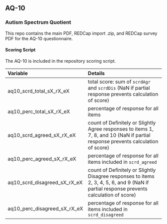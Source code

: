 ## AQ-10
### Autism Spectrum Quotient

This repo contains the main PDF, REDCap import .zip, and REDCap survey PDF for the AQ-10 questionnaire.


#### Scoring Script
The AQ-10 is included in the repository scoring script.

| Variable | Details |
| :--  | :--  |
| aq10_scrd_total_sX_rX_eX | total score: sum of `scrdAgr` and `scrdDis` (NaN if partial response prevents calculation of score) |
| aq10_perc_total_sX_rX_eX | percentage of response for all items |
| aq10_scrd_agreed_sX_rX_eX | count of Definitely or Slightly Agree responses to items 1, 7, 8, and 10 (NaN if partial response prevents calculation of score) |
| aq10_perc_agreed_sX_rX_eX | percentage of response for all items included in `scrd_agreed` |
| aq10_scrd_disagreed_sX_rX_eX | count of Definitely or Slightly Disagree responses to items 2, 3, 4, 5, 6, and 9 (NaN if partial response prevents calculation of score) |
| aq10_perc_disagreed_sX_rX_eX | percentage of response for all items included in `scrd_disagreed` |


